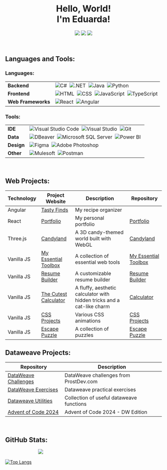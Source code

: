 <h1 align="center"> Hello, World! <br> I'm Eduarda!</h1>

<div align="center">
<a href="mailto:eduardasofia2000@gmail.com"><img src="https://img.shields.io/badge/Gmail-D14836?style=for-the-badge&logo=gmail&logoColor=white"></a>
<a href="https://www.linkedin.com/in/eduardabastos"><img src="https://img.shields.io/badge/linkedin-0077B5.svg?style=for-the-badge&logo=linkedin&logoColor=white"></a>
<a href="https://eduardasrbastos.github.io/portfolio"><img src="https://img.shields.io/badge/Portfolio-255E63?style=for-the-badge&logo=About.me&logoColor=white"></a>
</div>

<p>&nbsp;</p>
<h2>Languages and Tools:</h2>

<h3>Languages:</h3>
<table>
  <tbody>
    <tr>
      <td><b>Backend</b></td>
      <td>
        <img src="https://img.shields.io/badge/c%23-%23239120.svg?style=for-the-badge&logo=csharp&logoColor=white" title="C#">&nbsp
        <img src="https://img.shields.io/badge/.NET-512BD4?style=for-the-badge&logo=dotnet&logoColor=white" title=".NET">&nbsp
        <img src="https://img.shields.io/badge/Java-ED8B00?style=for-the-badge&logo=openjdk&logoColor=white" title="Java">&nbsp
        <img src="https://img.shields.io/badge/Python-3776AB?style=for-the-badge&logo=python&logoColor=white" title="Python">
      </td>
    </tr>
    <tr>
      <td><b>Frontend</b></td>
      <td>
        <img src="https://img.shields.io/badge/HTML-239120?style=for-the-badge&logo=html5&logoColor=white" title="HTML">&nbsp
        <img src="https://img.shields.io/badge/CSS-239120?&style=for-the-badge&logo=css3&logoColor=white" title="CSS">&nbsp
        <img src="https://img.shields.io/badge/JavaScript-323330?style=for-the-badge&logo=javascript&logoColor=F7DF1E" title="JavaScript">&nbsp
        <img src="https://img.shields.io/badge/TypeScript-007ACC?style=for-the-badge&logo=typescript&logoColor=white" title="TypeScript">
      </td>
    </tr>
    <tr>
      <td><b>Web Frameworks</b></td>
      <td>
        <img src="https://img.shields.io/badge/React-20232A?style=for-the-badge&logo=react&logoColor=61DAFB" title="React">&nbsp
        <img src="https://img.shields.io/badge/Angular-DD0031?style=for-the-badge&logo=angular&logoColor=white" title="Angular">
      </td>
    </tr>
  </tbody>
</table>

<h3>Tools:</h3>
<table>
  <tbody>
    <tr>
      <td><b>IDE</b></td>
      <td>
        <img src="https://img.shields.io/badge/Visual_Studio_Code-0078D4?style=for-the-badge&logo=visual%20studio%20code&logoColor=white" title="Visual Studio Code">&nbsp
        <img src="https://img.shields.io/badge/Visual_Studio-5C2D91?style=for-the-badge&logo=visual%20studio&logoColor=white" title="Visual Studio">&nbsp
        <img src="https://img.shields.io/badge/Git-F05032.svg?style=for-the-badge&logo=Git&logoColor=white" title="Git">
      </td>
    </tr>
    <tr>
      <td><b>Data</b></td>
      <td>
        <img src="https://img.shields.io/badge/DBeaver-382923.svg?style=for-the-badge&logo=DBeaver&logoColor=white" title="DBeaver">&nbsp
        <img src="https://img.shields.io/badge/Microsoft%20SQL%20Server-CC2927?style=for-the-badge&logo=microsoft%20sql%20server&logoColor=white" title="Microsoft SQL Server">&nbsp
        <img src="https://img.shields.io/badge/PowerBI-F2C811?style=for-the-badge&logo=Power%20BI&logoColor=white" title="Power BI">&nbsp
      </td>
    </tr>
    <tr>
      <td><b>Design</b></td>
      <td>
        <img src="https://img.shields.io/badge/Figma-F24E1E?style=for-the-badge&logo=figma&logoColor=white" title="Figma">&nbsp
        <img src="https://img.shields.io/badge/Adobe%20Photoshop-31A8FF?style=for-the-badge&logo=Adobe%20Photoshop&logoColor=black" title="Adobe Photoshop">&nbsp
      </td>
    </tr>
    <tr>
      <td><b>Other</b></td>
      <td>
        <img src="https://img.shields.io/badge/Mulesoft-00A0DF.svg?style=for-the-badge&logo=Mulesoft&logoColor=white" title="Mulesoft">&nbsp
        <img src="https://img.shields.io/badge/Postman-FF6C37.svg?style=for-the-badge&logo=Postman&logoColor=white" title="Postman">&nbsp
      </td>
    </tr>
  </tbody>
</table>

<p>&nbsp;</p>
<h2>Web Projects: </h2>
<table>
  <thead>
    <tr>
      <th>Technology</th>
      <th>Project Website</th>
      <th>Description</th>
      <th>Repository</th>
    </tr>
  </thead>
  <tbody>
    <tr>
      <td>Angular</td>
      <td><a href="https://tastyfinds.vercel.app">Tasty Finds</a></td>
      <td>My recipe organizer</td>
      <td></td>
    </tr>
    <tr>
      <td>React</td>
      <td><a href="https://eduardasrbastos.github.io/portfolio">Portfolio</a></td>
      <td>My personal portfolio</td>
      <td><a href="https://github.com/EduardaSRBastos/portfolio">Portfolio</a></td>
    </tr>
    <tr>
      <td>Three.js</td>
      <td><a href="https://eduardasrbastos.github.io/WebGL-Project">Candyland</a></td>
      <td>A 3D candy-themed world built with WebGL</td>
      <td><a href="https://github.com/EduardaSRBastos/WebGL-Project">Candyland</a></td>
    </tr>
    <tr>
      <td>Vanilla JS</td>
      <td><a href="https://eduardasrbastos.github.io/my-essential-toolbox">My Essential Toolbox</a></td>
      <td>A collection of essential web tools</td>
      <td><a href="https://github.com/EduardaSRBastos/my-essential-toolbox">My Essential Toolbox</a></td>
    </tr>
    <tr>
      <td>Vanilla JS</td>
      <td><a href="https://eduardasrbastos.github.io/resume-builder">Resume Builder</a></td>
      <td>A customizable resume builder</td>
      <td><a href="https://github.com/EduardaSRBastos/resume-builder">Resume Builder</a></td>
    </tr>
     <tr>
      <td>Vanilla JS</td>
      <td><a href="https://eduardasrbastos.github.io/calculator/">The Cutest Calculator</a></td>
      <td>A fluffy, aesthetic calculator with hidden tricks and a cat-like charm</td>
      <td><a href="https://github.com/EduardaSRBastos/calculator">Calculator</a></td>
    </tr>
    <tr>
      <td>Vanilla JS</td>
      <td><a href="https://eduardasrbastos.github.io/css-projects">CSS Projects</a></td>
      <td>Various CSS animations</td>
      <td><a href="https://github.com/EduardaSRBastos/css-projects">CSS Projects</a></td>
    </tr>
    <tr>
      <td>Vanilla JS</td>
      <td><a href="https://eduardasrbastos.github.io/escape-puzzle">Escape Puzzle</a></td>
      <td>A collection of puzzles</td>
      <td><a href="https://github.com/EduardaSRBastos/escape-puzzle">Escape Puzzle</a></td>
    </tr>
  </tbody>
</table>

<h2>Dataweave Projects: </h2>
<table>
  <thead>
    <tr>
      <th>Repository</th>
      <th>Description</th>
    </tr>
  </thead>
  <tbody>
     <tr>
      <td><a href="https://github.com/EduardaSRBastos/dataweave-challenges">DataWeave Challenges</a></td>
      <td>DataWeave challenges from ProstDev.com </td>
    </tr>
    <tr>
      <td><a href="https://github.com/EduardaSRBastos/dataweave-exercises">DataWeave Exercises</a></td>
      <td>Dataweave practical exercises</td>
    </tr>
    <tr>
      <td><a href="https://github.com/EduardaSRBastos/dataweave-utilities">Dataweave Utilities</a></td>
      <td>Collection of useful dataweave functions</td>
    </tr>
    <tr>
      <td><a href="https://github.com/EduardaSRBastos/advent-of-code-2024">Advent of Code 2024</a></td>
      <td>Advent of Code 2024 - DW Edition</td>
    </tr>
  </tbody>
</table>

<p>&nbsp</p>
<h2>GitHub Stats: </h2>

         [![](https://komarev.com/ghpvc/?username=EduardaSRBastos&color=yellow&abbreviated=true&label=Views)](https://github.com/EduardaSRBastos?tab=repositories)

[![Top Langs](https://github-readme-stats.vercel.app/api/top-langs/?username=EduardaSRBastos&size_weight=0.5&count_weight=0.5&layout=compact&title_color=fcba03&text_color=f8f8f2&bg_color=1a212b&langs_count=6)](https://github.com/EduardaSRBastos?tab=repositories)

<!--
**EduardaSRBastos/EduardaSRBastos** is a ✨ _special_ ✨ repository because its `README.md` (this file) appears on your GitHub profile.

Here are some ideas to get you started:

- 🔭 I’m currently working on ...
- 🌱 I’m currently learning ...
- 👯 I’m looking to collaborate on ...
- 🤔 I’m looking for help with ...
- 💬 Ask me about ...
- 📫 How to reach me: ...
- 😄 Pronouns: ...
- ⚡ Fun fact: ...
-->

